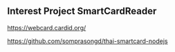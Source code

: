 ## Interest Project SmartCardReader

https://webcard.cardid.org/


https://github.com/somprasongd/thai-smartcard-nodejs
